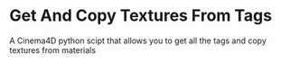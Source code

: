 # Get And Copy Textures From Tags
A Cinema4D python scipt that allows you to get all the tags and copy textures from materials
